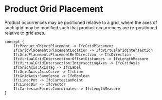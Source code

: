 Product Grid Placement
======================

Product occurrences may be positioned relative to a grid, where the axes of such grid may be modified such that product occurrences are re-positioned relative to grid axes.

```
concept {
    IfcProduct:ObjectPlacement -> IfcGridPlacement
    IfcGridPlacement:PlacementLocation -> IfcVirtualGridIntersection
    IfcGridPlacement:PlacementRefDirection -> IfcDirection
    IfcVirtualGridIntersection:OffsetDistances -> IfcLengthMeasure
    IfcVirtualGridIntersection:IntersectingAxes -> IfcGridAxis
    IfcGridAxis:AxisTag -> IfcLabel
    IfcGridAxis:AxisCurve -> IfcLine
    IfcGridAxis:SameSense -> IfcBoolean
    IfcLine:Pnt -> IfcCartesianPoint
    IfcLine:Dir -> IfcVector
    IfcCartesianPoint:Coordinates -> IfcLengthMeasure
}
```
